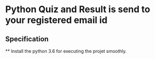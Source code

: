 # Python Quiz and Result is send to your registered email id

## Specification

** Install the python 3.6 for executing the projet smoothly.
